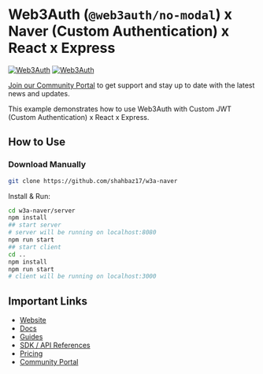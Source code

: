 # Web3Auth (`@web3auth/no-modal`) x Naver (Custom Authentication) x React x Express

[![Web3Auth](https://img.shields.io/badge/Web3Auth-SDK-blue)](https://web3auth.io/docs/sdk/web/no-modal/)
[![Web3Auth](https://img.shields.io/badge/Web3Auth-Community-cyan)](https://community.web3auth.io)

[Join our Community Portal](https://community.web3auth.io/) to get support and stay up to date with the latest news and updates.

This example demonstrates how to use Web3Auth with Custom JWT (Custom Authentication) x React x Express.

## How to Use

### Download Manually

```bash
git clone https://github.com/shahbaz17/w3a-naver
```

Install & Run:

```bash
cd w3a-naver/server
npm install
## start server
# server will be running on localhost:8080
npm run start
## start client
cd ..
npm install
npm run start
# client will be running on localhost:3000
```

## Important Links

- [Website](https://web3auth.io)
- [Docs](https://web3auth.io/docs)
- [Guides](https://web3auth.io/docs/guides)
- [SDK / API References](https://web3auth.io/docs/sdk)
- [Pricing](https://web3auth.io/pricing.html)
- [Community Portal](https://community.web3auth.io)